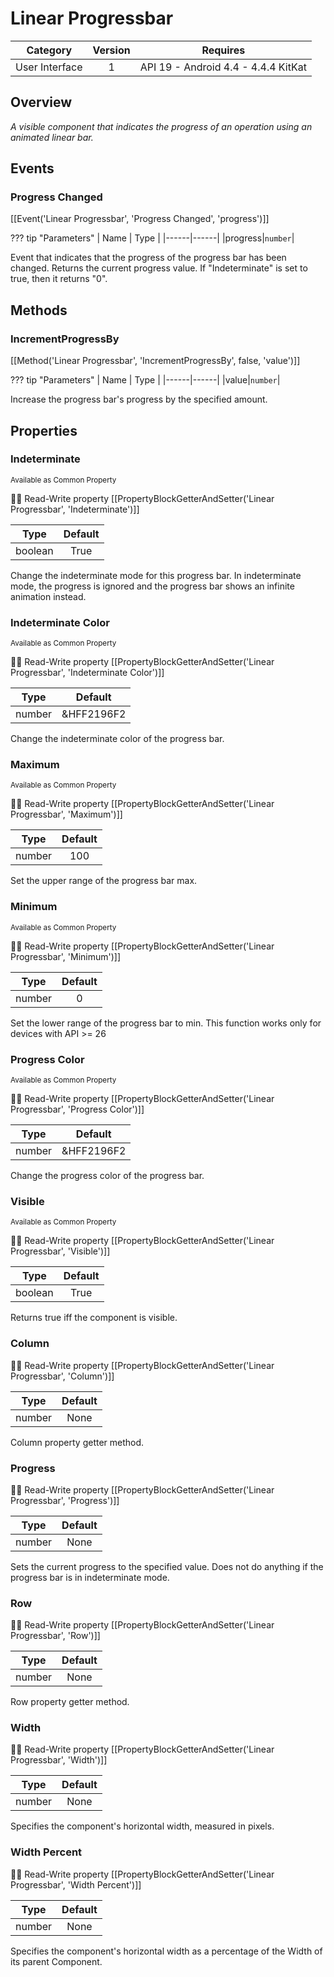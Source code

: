 # Linear Progressbar

| Category | Version | Requires |
|:--------:|:-------:|:--------:|
|User Interface|1|API 19 - Android 4.4 - 4.4.4 KitKat|

## Overview

_A visible component that indicates the progress of an operation using an animated linear bar._

## Events

### Progress Changed

[[Event('Linear Progressbar', 'Progress Changed', 'progress')]]

??? tip "Parameters"
    | Name | Type |
    |------|------|
    |progress|`number`|


Event that indicates that the progress of the progress bar has been changed. Returns the current progress value. If "Indeterminate" is set to true, then it returns "0".

## Methods

### IncrementProgressBy

[[Method('Linear Progressbar', 'IncrementProgressBy', false, 'value')]]

??? tip "Parameters"
    | Name | Type |
    |------|------|
    |value|`number`|


Increase the progress bar's progress by the specified amount.

## Properties

### Indeterminate

<small>Available as Common Property</small>

:eyes::pencil: Read-Write property
[[PropertyBlockGetterAndSetter('Linear Progressbar', 'Indeterminate')]]

| Type | Default |
|:----:|:-------:|
|boolean|True|

Change the indeterminate mode for this progress bar. In indeterminate mode, the progress is ignored and the progress bar shows an infinite animation instead.

### Indeterminate Color

<small>Available as Common Property</small>

:eyes::pencil: Read-Write property
[[PropertyBlockGetterAndSetter('Linear Progressbar', 'Indeterminate Color')]]

| Type | Default |
|:----:|:-------:|
|number|&HFF2196F2|

Change the indeterminate color of the progress bar.

### Maximum

<small>Available as Common Property</small>

:eyes::pencil: Read-Write property
[[PropertyBlockGetterAndSetter('Linear Progressbar', 'Maximum')]]

| Type | Default |
|:----:|:-------:|
|number|100|

Set the upper range of the progress bar max.

### Minimum

<small>Available as Common Property</small>

:eyes::pencil: Read-Write property
[[PropertyBlockGetterAndSetter('Linear Progressbar', 'Minimum')]]

| Type | Default |
|:----:|:-------:|
|number|0|

Set the lower range of the progress bar to min. This function works only for devices with API >= 26

### Progress Color

<small>Available as Common Property</small>

:eyes::pencil: Read-Write property
[[PropertyBlockGetterAndSetter('Linear Progressbar', 'Progress Color')]]

| Type | Default |
|:----:|:-------:|
|number|&HFF2196F2|

Change the progress color of the progress bar.

### Visible

<small>Available as Common Property</small>

:eyes::pencil: Read-Write property
[[PropertyBlockGetterAndSetter('Linear Progressbar', 'Visible')]]

| Type | Default |
|:----:|:-------:|
|boolean|True|

Returns true iff the component is visible.

### Column



:eyes::pencil: Read-Write property
[[PropertyBlockGetterAndSetter('Linear Progressbar', 'Column')]]

| Type | Default |
|:----:|:-------:|
|number|None|

Column property getter method.

### Progress



:eyes::pencil: Read-Write property
[[PropertyBlockGetterAndSetter('Linear Progressbar', 'Progress')]]

| Type | Default |
|:----:|:-------:|
|number|None|

Sets the current progress to the specified value. Does not do anything if the progress bar is in indeterminate mode.

### Row



:eyes::pencil: Read-Write property
[[PropertyBlockGetterAndSetter('Linear Progressbar', 'Row')]]

| Type | Default |
|:----:|:-------:|
|number|None|

Row property getter method.

### Width



:eyes::pencil: Read-Write property
[[PropertyBlockGetterAndSetter('Linear Progressbar', 'Width')]]

| Type | Default |
|:----:|:-------:|
|number|None|

Specifies the component's horizontal width, measured in pixels.

### Width Percent



:eyes::pencil: Read-Write property
[[PropertyBlockGetterAndSetter('Linear Progressbar', 'Width Percent')]]

| Type | Default |
|:----:|:-------:|
|number|None|

Specifies the component's horizontal width as a percentage
 of the Width of its parent Component.
